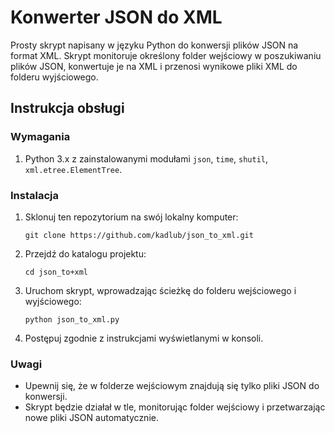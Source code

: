 # Konwerter JSON do XML

Prosty skrypt napisany w języku Python do konwersji plików JSON na format XML. Skrypt monitoruje określony folder wejściowy w poszukiwaniu plików JSON, konwertuje je na XML i przenosi wynikowe pliki XML do folderu wyjściowego.

## Instrukcja obsługi

### Wymagania

1. Python 3.x z zainstalowanymi modułami `json`, `time`, `shutil`, `xml.etree.ElementTree`.

### Instalacja

1. Sklonuj ten repozytorium na swój lokalny komputer:

    ```
    git clone https://github.com/kadlub/json_to_xml.git
    ```

2. Przejdź do katalogu projektu:

    ```
    cd json_to+xml
    ```

3. Uruchom skrypt, wprowadzając ścieżkę do folderu wejściowego i wyjściowego:

    ```
    python json_to_xml.py
    ```

4. Postępuj zgodnie z instrukcjami wyświetlanymi w konsoli.

### Uwagi

- Upewnij się, że w folderze wejściowym znajdują się tylko pliki JSON do konwersji.
- Skrypt będzie działał w tle, monitorując folder wejściowy i przetwarzając nowe pliki JSON automatycznie.

